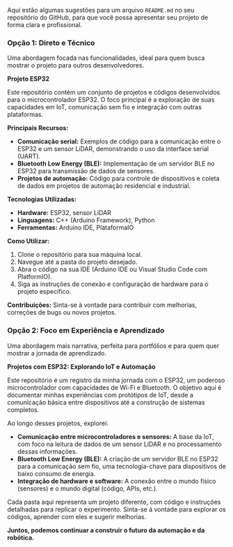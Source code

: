 Aqui estão algumas sugestões para um arquivo `README.md` no seu repositório do GitHub, para que você possa apresentar seu projeto de forma clara e profissional.

### Opção 1: Direto e Técnico
Uma abordagem focada nas funcionalidades, ideal para quem busca mostrar o projeto para outros desenvolvedores.

**Projeto ESP32**

Este repositório contém um conjunto de projetos e códigos desenvolvidos para o microcontrolador ESP32. O foco principal é a exploração de suas capacidades em IoT, comunicação sem fio e integração com outras plataformas.

**Principais Recursos:**
* **Comunicação serial:** Exemplos de código para a comunicação entre o ESP32 e um sensor LiDAR, demonstrando o uso da interface serial (UART).
* **Bluetooth Low Energy (BLE):** Implementação de um servidor BLE no ESP32 para transmissão de dados de sensores.
* **Projetos de automação:** Código para controle de dispositivos e coleta de dados em projetos de automação residencial e industrial.

**Tecnologias Utilizadas:**
* **Hardware:** ESP32, sensor LiDAR
* **Linguagens:** C++ (Arduino Framework), Python
* **Ferramentas:** Arduino IDE, PlataformaIO

**Como Utilizar:**
1. Clone o repositório para sua máquina local.
2. Navegue até a pasta do projeto desejado.
3. Abra o código na sua IDE (Arduino IDE ou Visual Studio Code com PlatformIO).
4. Siga as instruções de conexão e configuração de hardware para o projeto específico.

**Contribuições:**
Sinta-se à vontade para contribuir com melhorias, correções de bugs ou novos projetos.

### Opção 2: Foco em Experiência e Aprendizado
Uma abordagem mais narrativa, perfeita para portfólios e para quem quer mostrar a jornada de aprendizado.

**Projetos com ESP32: Explorando IoT e Automação**

Este repositório é um registro da minha jornada com o ESP32, um poderoso microcontrolador com capacidades de Wi-Fi e Bluetooth. O objetivo aqui é documentar minhas experiências com protótipos de IoT, desde a comunicação básica entre dispositivos até a construção de sistemas completos.

Ao longo desses projetos, explorei:
* **Comunicação entre microcontroladores e sensores:** A base da IoT, com foco na leitura de dados de um sensor LiDAR e no processamento dessas informações.
* **Bluetooth Low Energy (BLE):** A criação de um servidor BLE no ESP32 para a comunicação sem fio, uma tecnologia-chave para dispositivos de baixo consumo de energia.
* **Integração de hardware e software:** A conexão entre o mundo físico (sensores) e o mundo digital (código, APIs, etc.).

Cada pasta aqui representa um projeto diferente, com código e instruções detalhadas para replicar o experimento.
Sinta-se à vontade para explorar os códigos, aprender com eles e sugerir melhorias.

**Juntos, podemos continuar a construir o futuro da automação e da robótica.**
